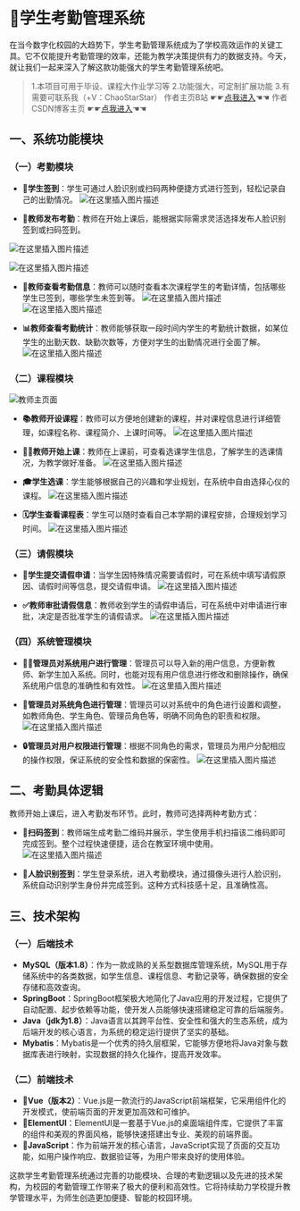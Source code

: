﻿# 🚀学生考勤管理系统
在当今数字化校园的大趋势下，学生考勤管理系统成为了学校高效运作的关键工具。它不仅能提升考勤管理的效率，还能为教学决策提供有力的数据支持。今天，就让我们一起来深入了解这款功能强大的学生考勤管理系统吧。

> 1.本项目可用于毕设、课程大作业学习等
> 2.功能强大，可定制扩展功能
> 3.有需要可联系我（+V：ChaoStarStar）
> 作者主页B站 ☛☛[点我进入](https://space.bilibili.com/470397029)☚☚       作者CSDN博客主页 ☛☛[点我进入](https://blog.csdn.net/weixin_54136758?spm=1010.2135.3001.5343)☚☚

## 一、系统功能模块 
### （一）考勤模块

- **📱学生签到**：学生可通过人脸识别或扫码两种便捷方式进行签到，轻松记录自己的出勤情况。
![在这里插入图片描述](https://i-blog.csdnimg.cn/direct/f0c2824efb6047f5ad1f579a7c2b15d7.png)

- **📢教师发布考勤**：教师在开始上课后，能根据实际需求灵活选择发布人脸识别签到或扫码签到。

![在这里插入图片描述](https://i-blog.csdnimg.cn/direct/3e6703ec8c9f49458df53bf144d3ab61.png)

![在这里插入图片描述](https://i-blog.csdnimg.cn/direct/a93d732ce740443e91f4173852d5dfaf.png)
- **👀教师查看考勤信息**：教师可以随时查看本次课程学生的考勤详情，包括哪些学生已签到，哪些学生未签到等。
![在这里插入图片描述](https://i-blog.csdnimg.cn/direct/9faa65bce452411b9df1c4f424ccd8e1.png)
![在这里插入图片描述](https://i-blog.csdnimg.cn/direct/986895a739dc4790869fc7cec8c8ed48.png)


- **📊教师查看考勤统计**：教师能够获取一段时间内学生的考勤统计数据，如某位学生的出勤天数、缺勤次数等，方便对学生的出勤情况进行全面了解。
![在这里插入图片描述](https://i-blog.csdnimg.cn/direct/0406d87e8cca4924909d12e5318a0696.png)


### （二）课程模块
![教师主页面](https://i-blog.csdnimg.cn/direct/7678eeeb0f6344e8a33cbd90560c46a2.png)

- **📚教师开设课程**：教师可以方便地创建新的课程，并对课程信息进行详细管理，如课程名称、课程简介、上课时间等。
![在这里插入图片描述](https://i-blog.csdnimg.cn/direct/17b0a2114e70418f821dcf1a3b3df78f.png)

- **👩‍🏫教师开始上课**：教师在上课前，可查看选课学生信息，了解学生的选课情况，为教学做好准备。
![在这里插入图片描述](https://i-blog.csdnimg.cn/direct/3f2875c56459456ba2218392c3ae007b.png)

- **🎓学生选课**：学生能够根据自己的兴趣和学业规划，在系统中自由选择心仪的课程。
![在这里插入图片描述](https://i-blog.csdnimg.cn/direct/08a2325ebc5542b8bd9f650f5cc86819.png)

- **🗓️学生查看课程表**：学生可以随时查看自己本学期的课程安排，合理规划学习时间。
![在这里插入图片描述](https://i-blog.csdnimg.cn/direct/e3732fadca9f413e85a46ef197e3f7ca.png)

### （三）请假模块
- **📝学生提交请假申请**：当学生因特殊情况需要请假时，可在系统中填写请假原因、请假时间等信息，提交请假申请。
![在这里插入图片描述](https://i-blog.csdnimg.cn/direct/f89c90e29a5f478494c0fca963dd4233.png)

- **✅教师审批请假信息**：教师收到学生的请假申请后，可在系统中对申请进行审批，决定是否批准学生的请假请求。
![在这里插入图片描述](https://i-blog.csdnimg.cn/direct/41dbfcce775d401f89a09de66971b885.png)
### （四）系统管理模块
- **👨‍💻管理员对系统用户进行管理**：管理员可以导入新的用户信息，方便新教师、新学生加入系统。同时，也能对现有用户信息进行修改和删除操作，确保系统用户信息的准确性和有效性。
![在这里插入图片描述](https://i-blog.csdnimg.cn/direct/fb003d6de8de4157a81d28a70ce093aa.png)

- **🔐管理员对系统角色进行管理**：管理员可以对系统中的角色进行设置和调整，如教师角色、学生角色、管理员角色等，明确不同角色的职责和权限。
![在这里插入图片描述](https://i-blog.csdnimg.cn/direct/07110790441b4da7900a1072e8011d17.png)

- **🔒管理员对用户权限进行管理**：根据不同角色的需求，管理员为用户分配相应的操作权限，保证系统的安全性和数据的保密性。
![在这里插入图片描述](https://i-blog.csdnimg.cn/direct/c257c713c533404ca7adfcb0907a8b53.png)
## 二、考勤具体逻辑 
教师开始上课后，进入考勤发布环节。此时，教师可选择两种考勤方式：
- **🧩扫码签到**：教师端生成考勤二维码并展示，学生使用手机扫描该二维码即可完成签到。整个过程快速便捷，适合在教室环境中使用。
![在这里插入图片描述](https://i-blog.csdnimg.cn/direct/0aa87772f2bb4e3bafd40b56fe64f00f.png)

- **🤖人脸识别签到**：学生登录系统，进入考勤模块，通过摄像头进行人脸识别，系统自动识别学生身份并完成签到。这种方式科技感十足，且准确性高。

## 三、技术架构 
### （一）后端技术
- **MySQL（版本1.8）**：作为一款成熟的关系型数据库管理系统，MySQL用于存储系统中的各类数据，如学生信息、课程信息、考勤记录等，确保数据的安全存储和高效查询。
- **SpringBoot**：SpringBoot框架极大地简化了Java应用的开发过程，它提供了自动配置、起步依赖等功能，使开发人员能够快速搭建稳定可靠的后端服务。
- **Java（jdk为1.8）**：Java语言以其跨平台性、安全性和强大的生态系统，成为后端开发的核心语言，为系统的稳定运行提供了坚实的基础。
- **Mybatis**：Mybatis是一个优秀的持久层框架，它能够方便地将Java对象与数据库表进行映射，实现数据的持久化操作，提高开发效率。

### （二）前端技术
- **🧩Vue（版本2）**：Vue.js是一款流行的JavaScript前端框架，它采用组件化的开发模式，使前端页面的开发更加高效和可维护。
- **🌈ElementUI**：ElementUI是一套基于Vue.js的桌面端组件库，它提供了丰富的组件和美观的界面风格，能够快速搭建出专业、美观的前端界面。
- **🎉JavaScript**：作为前端开发的核心语言，JavaScript实现了页面的交互功能，如用户操作响应、数据验证等，为用户带来良好的使用体验。

这款学生考勤管理系统通过完善的功能模块、合理的考勤逻辑以及先进的技术架构，为校园的考勤管理工作带来了极大的便利和高效性。它将持续助力学校提升教学管理水平，为师生创造更加便捷、智能的校园环境。
